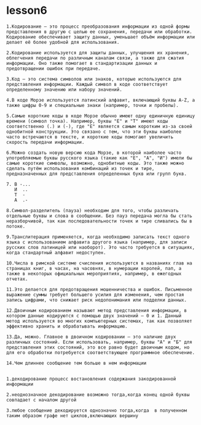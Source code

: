 # lesson6
    1.Кодирование — это процесс преобразования информации из одной формы представления в другую с целью ее сохранения, передачи или обработки. Кодирование обеспечивает защиту данных, уменьшает объём информации или делает её более удобной для использования.
    
    2.Кодирование используется для защиты данных, улучшения их хранения, облегчения передачи по различным каналам связи, а также для сжатия информации. Оно также помогает в стандартизации данных и предотвращении ошибок при передаче.
    
    3.Код — это система символов или знаков, которые используются для представления информации. Каждый символ в коде соответствует определенному значению или набору значений.
    
    4.В коде Морзе используется латинский алфавит, включающий буквы A-Z, а также цифры 0-9 и специальные знаки (например, точки и пробелы).
    
    5.Самые короткие коды в коде Морзе обычно имеют одну единичную единицу времени (символ точка). Например, буквы "E" и "T" имеют коды соответственно (.) и (-), где "E" является самым коротким из-за своей однобитной конструкции. Это связано с тем, что эти буквы наиболее часто встречаются в тексте, и короткие коды помогают увеличить скорость передачи информации.
    
    6.Можно создать новую версию кода Морзе, в которой наиболее часто употребляемые буквы русского языка (такие как "Е", "А", "И") имели бы самые короткие символы, возможно, однобитные коды. Это также можно сделать путём использования комбинаций из точек и тире, предназначенных для представления определенных букв или групп букв.
    
    7. В -...
       И  ..
       Т  -
       А  .-
       
    8.Символ-разделитель (пауза) необходим для того, чтобы различать отдельные буквы и слова в сообщении. Без пауз передача могла бы стать неразборчивой, так как последовательности точек и тире сливались бы в потоке.
    
    9.Транслитерация применяется, когда необходимо записать текст одного языка с использованием алфавита другого языка (например, для записи русских слов латиницей или наоборот). Это часто требуется в ситуациях, когда стандартный алфавит недоступен.
    
    10.Числа в римской системе счисления используются в названиях глав на страницах книг, в часах, на часовнях, в нумерации королей, пап, а также в некоторых официальных мероприятиях, например, в ежегодных отчетах.
    
    11.Это делается для предотвращения мошенничества и ошибок. Письменное выражение суммы требует большего усилия для изменения, чем простая запись цифрами, что снижает риск недопонимания или подделки данных.
    
    12.Двоичным кодированием называют метод представления информации, в котором данные кодируются с помощью двух значений — 0 и 1. Данный метод используется во многих компьютерных системах, так как позволяет эффективно хранить и обрабатывать информацию.
    
    13.Да, можно. Главное в двоичном кодировании — это наличие двух различных состояний. Если использовать, например, буквы "А" и "Б" для представления этих состояний, это все равно будет двоичным кодом, но для его обработки потребуется соответствующее программное обеспечение.

    14.Чем длиннее сообщение тем больше в нем информации 


    1.декодирование процесс востановления содержания закодированной информации
    
    2.неоднозначное декодирование возможно тогда,когда конец одной буквы совпадает с началом другой 
    
    3.любое сообщение декодируется однозначно тогда,когда  в полученном таким образом графе нет циклов,включающих вершину
